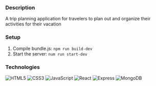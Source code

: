 ### Description
A trip planning application for travelers to plan out and organize their activities for their vacation

### Setup
1. Compile bundle.js: `npm run build-dev`
2. Start the server: `num run start-dev`

### Technologies
![HTML5](https://img.shields.io/badge/-HTML5-black?style=plastic-square&logo=html5)
![CSS3](https://img.shields.io/badge/-CSS3-black?style=plastic-square&logo=css3&logoColor=1572B6)
![JavaScript](https://img.shields.io/badge/-JavaScript-black?style=plastic-square&logo=javascript)
![React](https://img.shields.io/badge/-React-black?style=plastic-square&logo=react)
![Express](https://img.shields.io/badge/-Express-black?style=plastic-square&logo=Express)
![MongoDB](https://img.shields.io/badge/-MongoDB-black?style=plastic-square&logo=mongodb)
